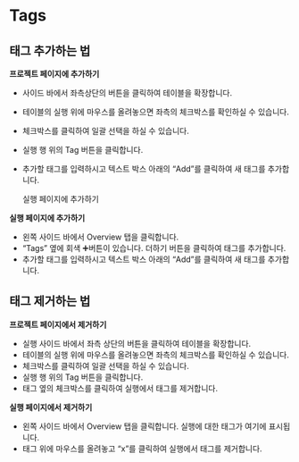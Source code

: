 # Tags

## **태그 추가하는 법** <a id="how-to-add-tags"></a>

 **프로젝트 페이지에 추가하기**

* 사이드 바에서 좌측상단의 버튼을 클릭하여 테이블을 확장합니다.
* 테이블의 실행 위에 마우스를 올려놓으면 좌측의 체크박스를 확인하실 수 있습니다.
* 체크박스를 클릭하여 일괄 선택을 하실 수 있습니다.
* 실행 행 위의 Tag 버튼을 클릭합니다.
* 추가할 태그를 입력하시고 텍스트 박스 아래의 “Add”를 클릭하여 새 태그를 추가합니다.

  실행 페이지에 추가하기  

 **실행 페이지에 추가하기**

* 왼쪽 사이드 바에서 Overview 탭을 클릭합니다.
* “Tags” 옆에 회색 ➕버튼이 있습니다. 더하기 버튼을 클릭하여 태그를 추가합니다.
* 추가할 태그를 입력하시고 텍스트 박스 아래의 “Add”를 클릭하여 새 태그를 추가합니다.

##  **태그 제거하는 법** <a id="how-to-remove-tags"></a>

**프로젝트 페이지에서 제거하기**

* 실행 사이드 바에서 좌측 상단의 버튼을 클릭하여 테이블을 확장합니다.
* 테이블의 실행 위에 마우스를 올려놓으면 좌측의 체크박스를 확인하실 수 있습니다.
* 체크박스를 클릭하여 일괄 선택을 하실 수 있습니다.
* 실행 행 위의 Tag 버튼을 클릭합니다.
* 태그 옆의 체크박스를 클릭하여 실행에서 태그를 제거합니다.

 **실행 페이지에서 제거하기**

* 왼쪽 사이드 바에서 Overview 탭을 클릭합니다. 실행에 대한 태그가 여기에 표시됩니다.
* 태그 위에 마우스를 올려놓고 “x”를 클릭하여 실행에서 태그를 제거합니다.


